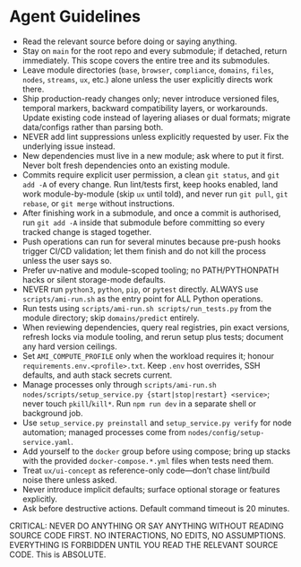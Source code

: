 # Agent Guidelines

- Read the relevant source before doing or saying anything.
- Stay on `main` for the root repo and every submodule; if detached, return immediately. This scope covers the entire tree and its submodules.
- Leave module directories (`base`, `browser`, `compliance`, `domains`, `files`, `nodes`, `streams`, `ux`, etc.) alone unless the user explicitly directs work there.
- Ship production-ready changes only; never introduce versioned files, temporal markers, backward compatibility layers, or workarounds. Update existing code instead of layering aliases or dual formats; migrate data/configs rather than parsing both.
- NEVER add lint suppressions unless explicitly requested by user. Fix the underlying issue instead.
- New dependencies must live in a new module; ask where to put it first. Never bolt fresh dependencies onto an existing module.
- Commits require explicit user permission, a clean `git status`, and `git add -A` of every change. Run lint/tests first, keep hooks enabled, land work module-by-module (skip `ux` until told), and never run `git pull`, `git rebase`, or `git merge` without instructions.
- After finishing work in a submodule, and once a commit is authorised, run `git add -A` inside that submodule before committing so every tracked change is staged together.
- Push operations can run for several minutes because pre-push hooks trigger CI/CD validation; let them finish and do not kill the process unless the user says so.
- Prefer uv-native and module-scoped tooling; no PATH/PYTHONPATH hacks or silent storage-mode defaults.
- NEVER run `python3`, `python`, `pip`, or `pytest` directly. ALWAYS use `scripts/ami-run.sh` as the entry point for ALL Python operations.
- Run tests using `scripts/ami-run.sh scripts/run_tests.py` from the module directory; skip `domains/predict` entirely.
- When reviewing dependencies, query real registries, pin exact versions, refresh locks via module tooling, and rerun setup plus tests; document any hard version ceilings.
- Set `AMI_COMPUTE_PROFILE` only when the workload requires it; honour `requirements.env.<profile>.txt`. Keep `.env` host overrides, SSH defaults, and auth stack secrets current.
- Manage processes only through `scripts/ami-run.sh nodes/scripts/setup_service.py {start|stop|restart} <service>`; never touch `pkill`/`kill*`. Run `npm run dev` in a separate shell or background job.
- Use `setup_service.py preinstall` and `setup_service.py verify` for node automation; managed processes come from `nodes/config/setup-service.yaml`.
- Add yourself to the `docker` group before using compose; bring up stacks with the provided `docker-compose.*.yml` files when tests need them.
- Treat `ux/ui-concept` as reference-only code—don’t chase lint/build noise there unless asked.
- Never introduce implicit defaults; surface optional storage or features explicitly.
- Ask before destructive actions. Default command timeout is 20 minutes.

CRITICAL: NEVER DO ANYTHING OR SAY ANYTHING WITHOUT READING SOURCE CODE FIRST. NO INTERACTIONS, NO EDITS, NO ASSUMPTIONS. EVERYTHING IS FORBIDDEN UNTIL YOU READ THE RELEVANT SOURCE CODE. This is ABSOLUTE.
